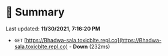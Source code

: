 # 📖 Summary
Last updated: **11/30/2021, 7:16:20 PM**

- `GET` [https://Bhadwa-sala.toxicblte.repl.co](https://Bhadwa-sala.toxicblte.repl.co) - **Down** (232ms)
